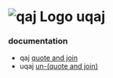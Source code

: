 # ![qaj Logo](https://raw.githubusercontent.com/jfgiraud/qaj/master/qaj.png) uqaj

### documentation

- qaj [quote and join](qaj.md)
- uqaj [un-(quote and join)](uqaj.md)